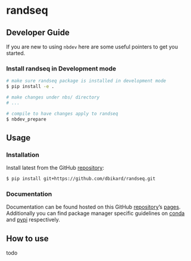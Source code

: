 # randseq


<!-- WARNING: THIS FILE WAS AUTOGENERATED! DO NOT EDIT! -->

## Developer Guide

If you are new to using `nbdev` here are some useful pointers to get you
started.

### Install randseq in Development mode

``` sh
# make sure randseq package is installed in development mode
$ pip install -e .

# make changes under nbs/ directory
# ...

# compile to have changes apply to randseq
$ nbdev_prepare
```

## Usage

### Installation

Install latest from the GitHub
[repository](https://github.com/dbikard/randseq):

``` sh
$ pip install git+https://github.com/dbikard/randseq.git
```

### Documentation

Documentation can be found hosted on this GitHub
[repository](https://github.com/dbikard/randseq)’s
[pages](https://dbikard.github.io/randseq/). Additionally you can find
package manager specific guidelines on
[conda](https://anaconda.org/dbikard/randseq) and
[pypi](https://pypi.org/project/randseq/) respectively.

## How to use

todo
